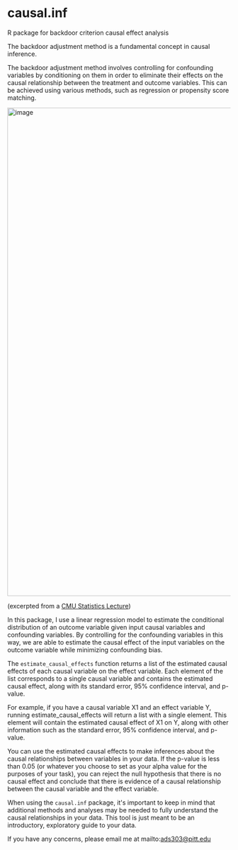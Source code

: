 # causal.inf
R package for backdoor criterion causal effect analysis 

The backdoor adjustment method is a fundamental concept in causal inference.

The backdoor adjustment method involves controlling for confounding variables by conditioning on them in order to eliminate their effects on the causal relationship between the treatment and outcome variables. This can be achieved using various methods, such as regression or propensity score matching.

<img width="1103" alt="image" src="https://user-images.githubusercontent.com/108133717/221062053-6ea6a5be-82ec-4d16-9e14-a791beea5551.png">

(excerpted from a [CMU Statistics Lecture](https://www.stat.cmu.edu/~cshalizi/350/lectures/31/lecture-31.pdf))

In this package, I use a linear regression model to estimate the conditional distribution of an outcome variable given input causal variables and confounding variables. By controlling for the confounding variables in this way, we are able to estimate the causal effect of the input variables on the outcome variable while minimizing confounding bias. 

The `estimate_causal_effects` function returns a list of the estimated causal effects of each causal variable on the effect variable. Each element of the list corresponds to a single causal variable and contains the estimated causal effect, along with its standard error, 95% confidence interval, and p-value.

For example, if you have a causal variable X1 and an effect variable Y, running estimate_causal_effects will return a list with a single element. This element will contain the estimated causal effect of X1 on Y, along with other information such as the standard error, 95% confidence interval, and p-value.

You can use the estimated causal effects to make inferences about the causal relationships between variables in your data. If the p-value is less than 0.05 (or whatever you choose to set as your alpha value for the purposes of your task), you can reject the null hypothesis that there is no causal effect and conclude that there is evidence of a causal relationship between the causal variable and the effect variable. 

When using the `causal.inf` package, it's important to keep in mind that additional methods and analyses may be needed to fully understand the causal relationships in your data. This tool is just meant to be an introductory, exploratory guide to your data. 

If you have any concerns, please email me at mailto:ads303@pitt.edu 

